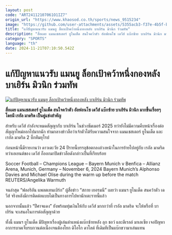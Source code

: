 ```yaml
---
layout: post
code: "ART24112107061O1IZ7"
origin_url: "https://www.khaosod.co.th/sports/news_9515234"
image: "https://github.com/user-attachments/assets/5355acb3-f37e-4b5f-b42e-997dfa48eb6e"
title: "แก้ปัญหาแนวรับ แมนยู ล็อกเป้าคว้าหนึ่งกองหลัง บาเยิร์น มิวนิก ร่วมทัพ"
description: "สื่อเผย แมนเชสเตอร์ ยูไนเต็ด สนใจคว้าตัว อัลฟอนโซ เดวีส์ แบ๊กซ้าย บาเยิร์น มิวนิก มากขึ้นเรื่อยๆ โดยมี เรอัล มาดริด เป็นคู่แข่งสำคัญ"
category: "SPORTS"
language: "th"
date: 2024-11-21T07:10:50.542Z
---
```


# แก้ปัญหาแนวรับ แมนยู ล็อกเป้าคว้าหนึ่งกองหลัง บาเยิร์น มิวนิก ร่วมทัพ

[![แก้ปัญหาแนวรับ แมนยู ล็อกเป้าคว้าหนึ่งกองหลัง บาเยิร์น มิวนิก ร่วมทัพ](https://www.khaosod.co.th/wpapp/uploads/2024/11/davies-manchester-854.jpg "แก้ปัญหาแนวรับ แมนยู ล็อกเป้าคว้าหนึ่งกองหลัง บาเยิร์น มิวนิก ร่วมทัพ")](https://www.khaosod.co.th/wpapp/uploads/2024/11/davies-manchester-854.jpg)

**สื่อเผย แมนเชสเตอร์ ยูไนเต็ด สนใจคว้าตัว อัลฟอนโซ เดวีส์ แบ๊กซ้าย บาเยิร์น มิวนิก มากขึ้นเรื่อยๆ โดยมี เรอัล มาดริด เป็นคู่แข่งสำคัญ**

สำหรับ เดวีส์ กำลังจะหมดสัญญากับ บาเยิร์น ในช่วงซัมเมอร์ 2025 ทว่ายังไม่มีความคืบหน้าเรื่องต่อสัญญาใหม่ออกไปมากนัก ท่ามกลางข่าวลือว่าเจ้าตัวได้รับความสนใจจาก แมนเชสเตอร์ ยูไนเต็ด และเรอัล มาดริด 2 บิ๊กทีมยุโรป

ก่อนหน้านี้มีรายงานว่า ดาวเตะวัย 24 ปีรายนี้บรรลุข้อตกลงล่วงหน้าในการย้ายไปอยู่กับ เรอัล มาดริด ทว่าเอเยนต์ของ เดวีส์ ก็ออกมาปัดข่าวลือดังกล่าวเป็นที่เรียบร้อย

Soccer Football – Champions League – Bayern Munich v Benfica – Allianz Arena, Munich, Germany – November 6, 2024 Bayern Munich’s Alphonso Davies and Michael Olise during the warm up before the match REUTERS/Angelika Warmuth



จนล่าสุด “ฟลอริอัน แพลตเทนเบิร์ก” ผู้สื่อข่าว “สกาย เยอรมนี” เผยว่า แมนฯ ยูไนเต็ด สนคว้าตัว เดวีส์ จริงหลังมีการติดต่อแบบไม่เป็นทางการไปหานักเตะรายนี้แล้ว

นอกจากนั้นแล้ว “ปีศาจแดง” ยังพร้อมทุ่มเงินให้กับ เดวีส์ มากกว่าที่ เรอัล มาดริด จะให้หรือที่ บาเยิร์น จะเสนอในการต่อสัญญาด้วย

ทั้งนี้ แมนฯ ยูไนเต็ด มีปัญหาเรื่องผู้เล่นตำแหน่งแบ๊กซ้ายหลัง ลุก ชอว์ และตีเรลล์ มาเลเซีย เจอปัญหาอาการบาดเจ็บรบกวนต่อเนื่องจนต้องโยก ดิโอโก ดาโลต์ ที่เดิมทีเป็นแบ๊กขวามาเล่นแทน